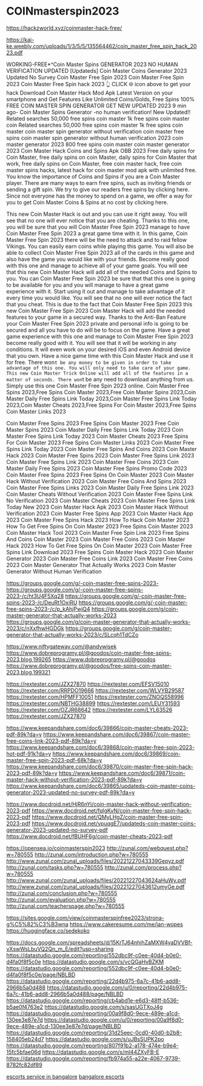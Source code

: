 # COINmasterspin2023

https://hackzworld.xyz/coinmaster-hack-free/

https://kai-ke.weebly.com/uploads/1/3/5/5/135564462/coin_master_free_spin_hack_2023.pdf



WORKING-FREE*^Coin Master Spins GENERATOR 2023 NO HUMAN VERIFICATION UPDATED
[Updateds] Coin Master Coins Generator 2023 Updated No Survey
Coin Master Free Spin 2023
Coin Master Free Spin 2023
Coin Master Free Spin hack 2023
👆 CLICK 🌐 icon above to get your hack Download Coin Master Hack Mod Apk Latest Version on your smartphone and Get Features Like Unlimited Coins/Golds, Free Spins
100% FREE COIN MASTER SPIN GENERATOR GET NEW UPDATED 2023 9 min ago- Coin Master Spins Generator -no human verification! New Updated!! Related searches 50,000 free spins coin master 1k free spins coin master coin Related searches 50,000 free spins coin master 1k free spins coin master coin master spin generator without verification coin master free spins coin master spin generator without human verification 2023 coin master generator 2023 800 free spins coin master coin master generator 2023
Coin Master Hack Coins and Spins Apk OBB 2023
Free daily spins for Coin Master, free daily spins on coin Master, daily spins for Coin Master that work, free daily spins on Coin Master, free coin master hack, free coin master spins hacks, latest hack for coin master mod apk with unlimited free. You know the importance of Coins and Spins if you are a Coin Master player. There are many ways to earn free spins, such as inviting friends or sending a gift spin. We try to give our readers free spins by clicking here. Since not everyone has the money to spend on a game, we offer a way for you to get Coin Master Coins & Spins at no cost by clicking here.

This new Coin Master Hack is out and you can use it right away. You will see that no one will ever notice that you are cheating. Thanks to this one, you will be sure that you will Coin Master Free Spin 2023 manage to have Coin Master Free Spin 2023 a great game time with it. In this game, Coin Master Free Spin 2023 there will be the need to attack and to raid fellow Vikings. You can easily earn coins while playing this game. You will also be able to collect Coin Master Free Spin 2023 all of the cards in this game and also have the game you would like with your friends. Become really good with this one and manage to achieve all of your game goals. You will see that this new Coin Master Hack will add all of the needed Coins and Spins to you. You can Coin Master Free Spin 2023 be sure that that this one is going to be available for you and you will manage to have a great game experience with it. Start using it out and manage to take advantage of it every time you would like. You will see that no one will ever notice the fact that you cheat. This is due to the fact that Coin Master Free Spin 2023 this new Coin Master Free Spin 2023 Coin Master Hack will add the needed features to your game in a secured way. Thanks to the Anti-Ban Feature your Coin Master Free Spin 2023 private and personal info is going to be secured and all you have to do will be to focus on the game. Have a great game experience with this one and manage to Coin Master Free Spin 2023 become really good with it. You will see that it will be working in any conditions. It will even work on your desired iOS and even Android device that you own. Have a nice game time with this Coin Master Hack and use it for free. There won`t be any money to be given in order to take advantage of this one. You will only need to take care of your game. This new Coin Master Trick Online will add all of the features in a matter of seconds. There won`t be any need to download anything from us. Simply use this one Coin Master Free Spin 2023 online.
Coin Master Free Spins 2023,Free Spins Coin Master 2023,Free Coin Master Spins 2023,Coin Master Daily Free Spins Link Today 2023,Coin Master Free Spins Link Today 2023,Coin Master Cheats 2023,Free Spins For Coin Master 2023,Free Spins Coin Master Links 2023

​Coin Master Free Spins 2023
Free Spins Coin Master 2023
Free Coin Master Spins 2023
Coin Master Daily Free Spins Link Today 2023
Coin Master Free Spins Link Today 2023
Coin Master Cheats 2023
Free Spins For Coin Master 2023
Free Spins Coin Master Links 2023
Coin Master Free Spins Link Today 2023
Coin Master Free Spins And Coins 2023
Coin Master Hack 2023
Coin Master Free Spins 2023
Coin Master Free Spins Link 2023
Coin Master Free Spins Link 2023
Coin Master Free Coins 2023
Coin Master Daily Free Spins 2023
Coin Master Free Spins Promo Code 2023
Coin Master Free Spins 2023
Free Spins On Coin Master 2023
Coin Master Hack Without Verification 2023
Coin Master Free Coins And Spins 2023
Coin Master Free Spins Links 2023
Coin Master Daily Free Spins Link 2023
Coin Master Cheats Without Verification 2023
Coin Master Free Spins Link No Verification 2023
Coin Master Cheats 2023
Coin Master Free Spins Link Today New 2023
Coin Master Hack Apk 2023
Coin Master Hack Without Verification 2023
Coin Master Free Spins App 2023
Coin Master Hack App 2023
Coin Master Free Spins Hack 2023
How To Hack Coin Master 2023
How To Get Free Spins On Coin Master 2023
Free Spins Coin Master 2023
Coin Master Hack Tool 2023
Coin Master Free Spin Link 2023
Free Spins And Coins Coin Master 2023
Coin Master Free Coins 2023
Coin Master Hack 2023
How To Get Free Spins On Coin Master 2023
Coin Master Free Spins Link Download 2023
Free Spins Coin Master Hack 2023
Coin Master Generator 2023
Coin Master Free Coins Link 2023
Coin Master Free Coins 2023
Coin Master Generator That Actually Works 2023
Coin Master Generator Without Human Verification

https://groups.google.com/g/-coin-master-free-spins-2023-
https://groups.google.com/g/-coin-master-free-spins-2023-/c/ht3U4F5Xq28
https://groups.google.com/g/-coin-master-free-spins-2023-/c/DeuRt1OxiRU
https://groups.google.com/g/-coin-master-free-spins-2023-/c/p_kAhjPwjQ4
https://groups.google.com/g/coin-master-generator-that-actually-works-2023
https://groups.google.com/g/coin-master-generator-that-actually-works-2023/c/nXxfhwHGDGk
https://groups.google.com/g/coin-master-generator-that-actually-works-2023/c/SLcqh1TdCZo

https://www.niftygateway.com/@andywisek
https://www.dobreprogramy.pl/@goodos/coin-master-free-spins-2023,blog,199265
https://www.dobreprogramy.pl/@goodos
https://www.dobreprogramy.pl/@goodos/free-spins-coin-master-2023,blog,199321



https://rextester.com/JZX27870
https://rextester.com/EFSV15010
https://rextester.com/RRPDO19666
https://rextester.com/WLVYB29587
https://rextester.com/HPMFF10051
https://rextester.com/ZNOQS58996
https://rextester.com/NBTHG38899
https://rextester.com/LEUY31593
https://rextester.com/OZJR68642
https://rextester.com/LYL63526
https://rextester.com/JZX27870

https://www.keepandshare.com/doc6/39866/coin-master-cheats-2023-pdf-89k?da=y
https://www.keepandshare.com/doc6/39867/coin-master-free-coins-link-2023-pdf-89k?da=y
https://www.keepandshare.com/doc6/39868/coin-master-free-spin-2023-hot-pdf-91k?da=y
https://www.keepandshare.com/doc6/39869/coin-master-free-spin-2023-pdf-68k?da=y
https://www.keepandshare.com/doc6/39870/coin-master-free-spin-hack-2023-pdf-89k?da=y
https://www.keepandshare.com/doc6/39871/coin-master-hack-without-verification-2023-pdf-89k?da=y
https://www.keepandshare.com/doc6/39865/updateds-coin-master-coins-generator-2023-updated-no-survey-pdf-89k?da=y

https://www.docdroid.net/HjR6nYi/coin-master-hack-without-verification-2023-pdf
https://www.docdroid.net/fqlgKvN/coin-master-free-spin-hack-2023-pdf
https://www.docdroid.net/QMyLHgZ/coin-master-free-spin-2023-pdf
https://www.docdroid.net/vpuqgE7/updateds-coin-master-coins-generator-2023-updated-no-survey-pdf
https://www.docdroid.net/fBUHF6g/coin-master-cheats-2023-pdf

https://opensea.io/coinmasterspin2023
http://zunal.com/webquest.php?w=780555
http://zunal.com/introduction.php?w=780555
http://www.zunal.com/zunal_uploads/files/20221227043339Gepyz.pdf
http://zunal.com/tasks.php?w=780555
http://zunal.com/process.php?w=780555
http://www.zunal.com/zunal_uploads/files/20221227043624aHuWy.pdf
http://www.zunal.com/zunal_uploads/files/20221227043612umyGe.pdf
http://zunal.com/conclusion.php?w=780555
http://zunal.com/evaluation.php?w=780555
http://zunal.com/teacherspage.php?w=780555


https://sites.google.com/view/coinmasterspinfree2023/strona-g%C5%82%C3%B3wna
https://www.cakeresume.com/me/jan-wopes
https://huggingface.co/sedekoko



https://docs.google.com/spreadsheets/d/15KrTJ64nhjhZaMXW4yaDVVBf-vXswWsLbuVQ2Qn_m_E/edit?usp=sharing
https://datastudio.google.com/reporting/552dbc9f-c0ee-40d4-b0e0-d4fa0f8f5c0e
https://datastudio.google.com/s/vcQGaHvBZKM
https://datastudio.google.com/reporting/552dbc9f-c0ee-40d4-b0e0-d4fa0f8f5c0e/page/NBLBD
https://datastudio.google.com/reporting/22d4b975-6a7c-41b6-add8-2966b5a0d488
https://datastudio.google.com/u/0/reporting/22d4b975-6a7c-41b6-add8-2966b5a0d488/page/NBLBD
https://datastudio.google.com/reporting/cb4abd1e-e6d3-48ff-b536-b5ae0f4763e2
https://datastudio.google.com/s/sasUGTXoJ4g
https://datastudio.google.com/reporting/00a9f8d0-9ece-489e-a1cd-130ee3e87e7d
https://datastudio.google.com/u/0/reporting/00a9f8d0-9ece-489e-a1cd-130ee3e87e7d/page/NBLBD
https://datastudio.google.com/reporting/31d25eec-0cd0-40d0-b2b8-158405eb24d7
https://datastudio.google.com/s/uJBsSUPK2po
https://datastudio.google.com/reporting/807f91b2-a178-474e-b9e4-15fc5bfae06d
https://datastudio.google.com/s/ml44ZXyFB-E
https://datastudio.google.com/reporting/fb974a55-a22e-4067-9739-8782fc82df89

[escorts service in bangalore](https://escortservicesinbangalore.com/)
[bangalore escorts](https://www.bestbangaloreescorts.in/)


